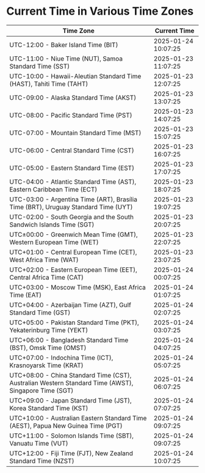 # Current Time in Various Time Zones

| Time Zone | Current Time |
|-----------|--------------|
| UTC-12:00 - Baker Island Time (BIT) | 2025-01-24 10:07:25 |
| UTC-11:00 - Niue Time (NUT), Samoa Standard Time (SST) | 2025-01-23 11:07:25 |
| UTC-10:00 - Hawaii-Aleutian Standard Time (HAST), Tahiti Time (TAHT) | 2025-01-23 12:07:25 |
| UTC-09:00 - Alaska Standard Time (AKST) | 2025-01-23 13:07:25 |
| UTC-08:00 - Pacific Standard Time (PST) | 2025-01-23 14:07:25 |
| UTC-07:00 - Mountain Standard Time (MST) | 2025-01-23 15:07:25 |
| UTC-06:00 - Central Standard Time (CST) | 2025-01-23 16:07:25 |
| UTC-05:00 - Eastern Standard Time (EST) | 2025-01-23 17:07:25 |
| UTC-04:00 - Atlantic Standard Time (AST), Eastern Caribbean Time (ECT) | 2025-01-23 18:07:25 |
| UTC-03:00 - Argentina Time (ART), Brasília Time (BRT), Uruguay Standard Time (UYT) | 2025-01-23 19:07:25 |
| UTC-02:00 - South Georgia and the South Sandwich Islands Time (SGT) | 2025-01-23 20:07:25 |
| UTC±00:00 - Greenwich Mean Time (GMT), Western European Time (WET) | 2025-01-23 22:07:25 |
| UTC+01:00 - Central European Time (CET), West Africa Time (WAT) | 2025-01-23 23:07:25 |
| UTC+02:00 - Eastern European Time (EET), Central Africa Time (CAT) | 2025-01-24 00:07:25 |
| UTC+03:00 - Moscow Time (MSK), East Africa Time (EAT) | 2025-01-24 01:07:25 |
| UTC+04:00 - Azerbaijan Time (AZT), Gulf Standard Time (GST) | 2025-01-24 02:07:25 |
| UTC+05:00 - Pakistan Standard Time (PKT), Yekaterinburg Time (YEKT) | 2025-01-24 03:07:25 |
| UTC+06:00 - Bangladesh Standard Time (BST), Omsk Time (OMST) | 2025-01-24 04:07:25 |
| UTC+07:00 - Indochina Time (ICT), Krasnoyarsk Time (KRAT) | 2025-01-24 05:07:25 |
| UTC+08:00 - China Standard Time (CST), Australian Western Standard Time (AWST), Singapore Time (SGT) | 2025-01-24 06:07:25 |
| UTC+09:00 - Japan Standard Time (JST), Korea Standard Time (KST) | 2025-01-24 07:07:25 |
| UTC+10:00 - Australian Eastern Standard Time (AEST), Papua New Guinea Time (PGT) | 2025-01-24 09:07:25 |
| UTC+11:00 - Solomon Islands Time (SBT), Vanuatu Time (VUT) | 2025-01-24 09:07:25 |
| UTC+12:00 - Fiji Time (FJT), New Zealand Standard Time (NZST) | 2025-01-24 10:07:25 |
